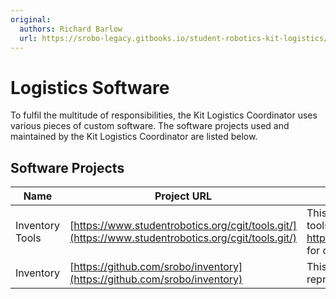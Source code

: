 ```yaml
---
original:
  authors: Richard Barlow
  url: https://srobo-legacy.gitbooks.io/student-robotics-kit-logistics/logistics-software.html
---
```

# Logistics Software

To fulfil the multitude of responsibilities, the Kit Logistics Coordinator uses various pieces of custom software. The software projects used and maintained by the Kit Logistics Coordinator are listed below.

## Software Projects

| Name | Project URL | Notes |
| --- | --- | --- |
| Inventory Tools | [https://www.studentrobotics.org/cgit/tools.git/](https://www.studentrobotics.org/cgit/tools.git/) | This project currently contains a mishmash of tools. The Inventory tools need teasing out. See https://srtools.readthedocs.io/en/latest/inventory/ for details of the inventory related commands |
| Inventory | [https://github.com/srobo/inventory](https://github.com/srobo/inventory) | This is not a software project in itself. It represents the current state of all SR assets. |
